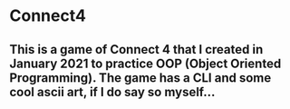 # Connect4

## This is a game of Connect 4 that I created in January 2021 to practice OOP (Object Oriented Programming). The game has a CLI and some cool ascii art, if I do say so myself...
